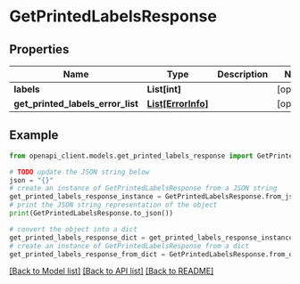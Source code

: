 # GetPrintedLabelsResponse


## Properties

Name | Type | Description | Notes
------------ | ------------- | ------------- | -------------
**labels** | **List[int]** |  | [optional] 
**get_printed_labels_error_list** | [**List[ErrorInfo]**](ErrorInfo.md) |  | [optional] 

## Example

```python
from openapi_client.models.get_printed_labels_response import GetPrintedLabelsResponse

# TODO update the JSON string below
json = "{}"
# create an instance of GetPrintedLabelsResponse from a JSON string
get_printed_labels_response_instance = GetPrintedLabelsResponse.from_json(json)
# print the JSON string representation of the object
print(GetPrintedLabelsResponse.to_json())

# convert the object into a dict
get_printed_labels_response_dict = get_printed_labels_response_instance.to_dict()
# create an instance of GetPrintedLabelsResponse from a dict
get_printed_labels_response_from_dict = GetPrintedLabelsResponse.from_dict(get_printed_labels_response_dict)
```
[[Back to Model list]](../README.md#documentation-for-models) [[Back to API list]](../README.md#documentation-for-api-endpoints) [[Back to README]](../README.md)


